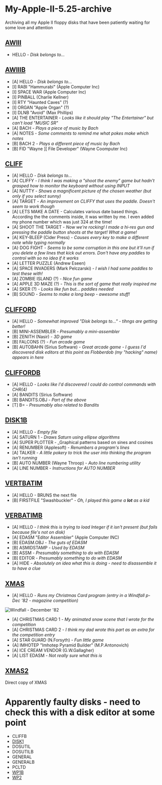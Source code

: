 # My-Apple-II-5.25-archive
Archiving all my Apple II floppy disks that have been patiently waiting for some love and attention

## [AWIII](https://github.com/rokcoder-appleii/My-Apple-II-5.25-archive/raw/main/working%20disks/AWIII.dsk)
- HELLO - _Disk belongs to..._

## [AWIIIB](https://github.com/rokcoder-appleii/My-Apple-II-5.25-archive/raw/main/working%20disks/AWIIIB.dsk)
- [A] HELLO - _Disk belongs to..._
- [I] RABI "Hammurabi" (Apple Computer Inc)
- [I] SPACE WAR (Apple Computer Inc)
- [I] PINBALL (Charlie Kellner)
- [I] RTY "Haunted Caves" (?)
- [I] ORGAN "Apple Organ" (?)
- [I] DLNB "Avoid" (Max Phillips)
- [A] THE ENTERTAINER - _Looks like it should play "The Entertainer" but can't load "MUSIC SR"_
- [A] BACH - _Plays a piece of music by Bach_
- [A] NOTES - _Some comments to remind me what pokes make which notes_
- [B] BACH 2 - _Plays a different piece of music by Bach_
- [B] FID "Wayne ][ File Developer" (Wayne Coomputer Inc)

## [CLIFF](https://github.com/rokcoder-appleii/My-Apple-II-5.25-archive/raw/main/working%20disks/CLIFF.dsk)
- [A] HELLO - _Disk belongs to..._
- [A] CLIFFY - _I think I was making a "shoot the enemy" game but hadn't grasped how to monitor the keyboard without using INPUT_
- [A] NUTTY - _Shows a magnificent picture of the chosen weather (but only if you select sunny)_
- [A] TARGET - _An improvement on CLIFFY that uses the paddle. Doesn't seem to work though_
- [A] LETS MAKE A DATE - Calculates various date based things. According the the comments inside, it was written by me. I even added my phone number which was just 324 at the time!
- [A] SHOOT THE TARGET - _Now we're rocking! I made a hi-res gun and pressing the paddle button shoots at the target! What a game!_
- [A] KEY-BLEEP (Cider Press) - _Causes every key to make a different note while typing normally_
- [A} DOG FIGHT - _Seems to be some corruption in this one but it'll run if you delete a few lines that kick out errors. Don't have any paddles to control with so no idea if it works_
- [A] LETTER PUZZLE (Andrew Eseen)
- [A] SPACE INVADERS (Mark Pelczarski) - _I wish I had some paddles to test these with!_
- [A] ZOMBIE ISLAND (?) - _Nice fun game_
- [A] APPLE 3D MAZE (?) - _This is the sort of game that really inspired me_
- [A] SKER (?) - _Looks like fun but... paddles needed_
- [B] SOUND - _Seems to make a long beep - awesome stuff!_

## [CLIFFORD](https://github.com/rokcoder-appleii/My-Apple-II-5.25-archive/raw/main/working%20disks/CLIFFORD.dsk)
- [A] HELLO - _Somewhat improved "Disk belongs to..." - tihngs are getting better!_
- [B] MINI-ASSEMBLER - _Presumably a mini-assembler_
- [B] ZENITH (Nasir) - _3D game_
- [B] FALCONS (?) - _Fun arcade game_
- [B] AUTOBAHN (Sirius Software) - _Great arcade game - I guess I'd discovered disk editors at this point as Flobberdob (my "hacking" name) appears in here_

## [CLIFFORDB](https://github.com/rokcoder-appleii/My-Apple-II-5.25-archive/raw/main/working%20disks/CLIFFORDB.dsk)
- [A] HELLO - _Looks like I'd discovered I could do control commands with CHR$($4)_
- [A] BANDITS (Sirius Software)
- [B] BANDITS.OBJ - _Part of the above_
- [T] B= - _Presumably also related to Bandits_

## [DISK1B](https://github.com/rokcoder-appleii/My-Apple-II-5.25-archive/raw/main/working%20disks/DISK1B.dsk)
- [A] HELLO - _Empty file_
- [A] SATURN 1 - _Draws Saturn using ellipse algorithms_
- [A] SUPER PLOTTER - _Graphical patterns based on sines and cosines
- [A] RENUMBER (Applesoft) - _Renumbers a program's lines_
- [A] TALKER - _A little pokery to trick the user into thinking the program isn't running_
- [B] AUTO NUMBER (Wayne Throop) - _Auto line numbering utility_
- [A] LINE NUMBER - _Instructions for AUTO NUMBER_

## [VERTBATIM](https://github.com/rokcoder-appleii/My-Apple-II-5.25-archive/raw/main/working%20disks/VERBATIM.dsk)
- [A] HELLO - BRUNS the next file
- [B] FIRSTFILE "Swashbuckler" - _Oh, I played this game a __lot__ as a kid_

## [VERBATIMB](https://github.com/rokcoder-appleii/My-Apple-II-5.25-archive/raw/main/working%20disks/VERBATIMB.dsk)
- [A] HELLO - _I think this is trying to load Integer if it isn't present (but fails because file's not on disk)_
- [A] EDASM "Editor Assembler" (Apple Computer INC)
- [B] EDASM.OBJ - _The guts of EDASM_
- [B] ASMIDSTAMP - _Used by EDASM_
- [B] ASSM - _Presumably something to do with EDASM_
- [B] EDITOR - _Presumably something to do with EDASM_
- [A] HIDE - _Absolutely on idea what this is doing - need to disassemble it to have a clue_

## [XMAS](https://github.com/rokcoder-appleii/My-Apple-II-5.25-archive/raw/main/working%20disks/XMAS.dsk)
- [A] HELLO - _Runs my Christmas Card program (entry in a Windfall p- Dec '82 - magazine competition)_
&nbsp;

![Windfall - December '82](https://www.rokcoder.com/stardot-images/bitstik.PNG)
- [A] CHRISTMAS CARD 1 - _My animated snow scene that I wrote for the competition_
- [A] CHRISTMAS CARD 2 - _I think my dad wrote this part as an extra for the competition entry_
- [A] STAR GUARD (N.Forsyth) - _Fun little game_
- {A] IMHOTEP "Imhotep Pyramid Builder" (M.P.Antonovich) 
- [A] ICE CREAM VENDOR (G.W.Gallagher)
- [A] LIST EDASM - _Not really sure what this is_

## [XMAS2](https://github.com/rokcoder-appleii/My-Apple-II-5.25-archive/raw/main/working%20disks/XMAS2.dsk)
Direct copy of XMAS

# Apparently faulty disks - need to check this with a disk editor at some point
- CLIFFB
- [DISK1](https://github.com/rokcoder-appleii/My-Apple-II-5.25-archive/raw/main/probably%20faulty%20disks/DISK1.dsk)
- DOSUTIL
- DOSUTILB
- GENERAL
- GENERALB
- PCLTD
- [WP1B](https://github.com/rokcoder-appleii/My-Apple-II-5.25-archive/raw/main/probably%20faulty%20disks/WP1B.dsk)
- [WP2](https://github.com/rokcoder-appleii/My-Apple-II-5.25-archive/raw/main/probably%20faulty%20disks/WP2.dsk)
